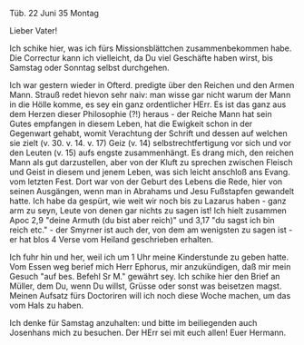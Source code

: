  Tüb. 22 Juni 35 Montag

Lieber Vater!

Ich schike hier, was ich fürs Missionsblättchen zusammenbekommen habe. Die Correctur kann ich vielleicht, da Du viel Geschäfte haben wirst, bis Samstag oder Sonntag selbst durchgehen.

Ich war gestern wieder in Ofterd. predigte über den Reichen und den Armen Mann. Strauß redet hievon sehr naiv: man wisse gar nicht warum der Mann in die Hölle komme, es sey ein ganz ordentlicher HErr. Es ist das ganz aus dem Herzen dieser Philosophie (?!) heraus - der Reiche Mann hat sein Gutes empfangen in diesem Leben, hat die Ewigkeit schon in der Gegenwart gehabt, womit Verachtung der Schrift und dessen auf welchen sie zielt (v. 30. v. 14. v. 17) Geiz (v. 14) selbstrechtfertigung vor sich und vor den Leuten (v. 15) aufs engste zusammenhängt. Es drang mich, den reichen Mann als gut darzustellen, aber von der Kluft zu sprechen zwischen Fleisch und Geist in diesem und jenem Leben, was sich leicht anschloß ans Evang. vom letzten Fest. Dort war von der Geburt des Lebens die Rede, hier von seinen Ausgängen, wenn man in Abrahams und Jesu Fußstapfen gewandelt hatte. Ich habe da gespürt, wie weit wir noch bis zu Lazarus haben - ganz arm zu seyn, Leute von denen gar nichts zu sagen ist! Ich hielt zusammen Apoc 2,9 "deine Armuth (du bist aber reich)" und 3,17 "du sagst ich bin reich etc." - der Smyrner ist auch der, von dem am wenigsten zu sagen ist - er hat blos 4 Verse vom Heiland geschrieben erhalten.

Ich fuhr hin und her, weil ich um 1 Uhr meine Kinderstunde zu geben hatte. Vom Essen weg berief mich Herr Ephorus, mir anzukündigen, daß mir mein Gesuch "auf bes. Befehl Sr M." gewährt sey. Ich schike hier den Brief an Müller, dem Du, wenn Du willst, Grüsse oder sonst was beisetzen magst. Meinen Aufsatz fürs Doctoriren will ich noch diese Woche machen, um das vom Hals zu haben.

Ich denke für Samstag anzuhalten: und bitte im beiliegenden auch Josenhans mich zu besuchen.
 Der HErr sei mit euch allen!
 Euer Hermann.
